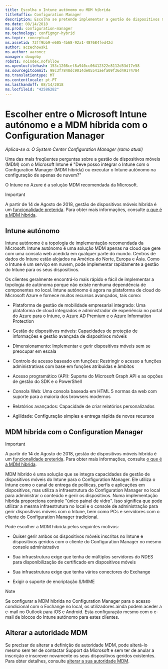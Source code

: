 ```yaml
---
title: Escolha o Intune autónomo ou MDM híbrida
titleSuffix: Configuration Manager
description: Escolha se pretende implementar a gestão de dispositivos móveis híbrida com o Intune e Configuration Manager ou executar o Intune autónomo.
ms.date: 08/14/2018
ms.prod: configuration-manager
ms.technology: configmgr-hybrid
ms.topic: conceptual
ms.assetid: 73ff9bb9-e605-4b68-92a1-487684fed42d
author: aczechowski
ms.author: aaroncz
manager: dougeby
robots: noindex,nofollow
ms.openlocfilehash: 153c1208cef8a940cc06412322e8112d53d17e58
ms.sourcegitcommit: 98c3f7848dc9014de05541aefa09f36d49174784
ms.translationtype: MT
ms.contentlocale: pt-PT
ms.lasthandoff: 08/14/2018
ms.locfileid: "42586282"
---
```

# <a name="choose-between-microsoft-intune-standalone-and-hybrid-mdm-with-configuration-manager"></a>Escolher entre o Microsoft Intune autónomo e a MDM híbrida com o Configuration Manager

*Aplica-se a: O System Center Configuration Manager (ramo atual)*

Uma das mais freqüentes perguntas sobre a gestão de dispositivos móveis (MDM) com o Microsoft Intune é "Deve posso integrar o Intune com o Configuration Manager (MDM híbrida) ou executar o Intune autónomo na configuração de apenas de nuvem?" 

O Intune no Azure é a solução MDM recomendada da Microsoft.     


> [!Important]  
> A partir de 14 de Agosto de 2018, gestão de dispositivos móveis híbrida é um [funcionalidade preterida](/sccm/core/plan-design/changes/deprecated/removed-and-deprecated-cmfeatures). Para obter mais informações, consulte [o que é a MDM híbrida](/sccm/mdm/understand/hybrid-mobile-device-management).<!--Intune feature 2683117-->  


 
## <a name="intune-standalone"></a>Intune autónomo

Intune autónomo é a topologia de implementação recomendada da Microsoft. Intune autónomo é uma solução MDM apenas na cloud que gere com uma consola web acedida em qualquer parte do mundo. Centros de dados do Intune estão alojados na América do Norte, Europa e Ásia. Como o Intune é um serviço em nuvem, pode implementar rapidamente a gestão do Intune para os seus dispositivos.

Os clientes geralmente encontrá-lo mais rápido e fácil de implementar a topologia de autónoma porque não existe nenhuma dependência de componentes no local. Intune autónomo é agora na plataforma de cloud do Microsoft Azure e fornece muitos recursos avançados, tais como:  

- Plataforma de gestão de mobilidade empresarial integrado: Uma plataforma de cloud integrados e administrador de experiência no portal do Azure para o Intune, o Azure AD Premium e o Azure Information Protection  

- Gestão de dispositivos móveis: Capacidades de proteção de informações e gestão avançada de dispositivos móveis  

- Dimensionamento: Implementar e gerir dispositivos móveis sem se preocupar em escala  

- Controlo de acesso baseado em funções: Restringir o acesso a funções administrativas com base em funções atribuídas e âmbitos  

- Acesso programático (API): Suporte do Microsoft Graph API e as opções de gestão do SDK e o PowerShell  

- Consola Web: Uma consola baseada em HTML 5 normas da web com suporte para a maioria dos browsers modernos  

- Relatórios avançados: Capacidade de criar relatórios personalizados  

- Agilidade: Configuração simples e entrega rápida de novos recursos  



## <a name="hybrid-mdm-with-configuration-manager"></a>MDM híbrida com o Configuration Manager

> [!Important]  
> A partir de 14 de Agosto de 2018, gestão de dispositivos móveis híbrida é um [funcionalidade preterida](/sccm/core/plan-design/changes/deprecated/removed-and-deprecated-cmfeatures). Para obter mais informações, consulte [o que é a MDM híbrida](/sccm/mdm/understand/hybrid-mobile-device-management).  

MDM híbrido é uma solução que se integra capacidades de gestão de dispositivos móveis do Intune para o Configuration Manager. Ele utiliza o Intune como o canal de entrega de políticas, perfis e aplicações em dispositivos, mas utiliza a infraestrutura do Configuration Manager no local para administrar o conteúdo e gerir os dispositivos. Numa implementação híbrida proporciona controle "único painel de vidro". Isso significa que pode utilizar a mesma infraestrutura no local e o console de administração para gerir dispositivos móveis com o Intune, bem como PCs e servidores com o cliente do Configuration Manager tradicional. 

Pode escolher a MDM híbrida pelos seguintes motivos:  

- Quiser gerir ambos os dispositivos móveis inscritos no Intune e dispositivos geridos com o cliente do Configuration Manager no mesmo console administrativo  

- Sua infraestrutura exige que tenha de múltiplos servidores do NDES para disponibilização de certificado em dispositivos móveis  

- Sua infraestrutura exige que tenha vários conectores do Exchange  

- Exigir o suporte de encriptação S/MIME

> [!Note]  
> Se configurar a MDM híbrida no Configuration Manager para o acesso condicional com o Exchange no local, os utilizadores ainda podem aceder a e-mail no Outlook para iOS e Android. Esta configuração mesmo com o e-mail de blocos do Intune autónomo para estes clientes.<!--Intune bug 2285890-->  



## <a name="change-the-mdm-authority"></a>Alterar a autoridade MDM

Se precisar de alterar a definição de autoridade MDM, pode alterá-lo mesmo sem ter de contactar Support da Microsoft e sem ter de anular a inscrição e inscrever novamente os seus dispositivos geridos existentes. Para obter detalhes, consulte [alterar a sua autoridade MDM](/sccm/mdm/deploy-use/change-mdm-authority).

